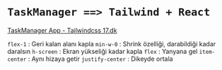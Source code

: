 # `TaskManager ==> Tailwind + React`

[TaskManager App - Tailwindcss 17.dk](https://www.youtube.com/watch?v=uYBO5B4Wt38)

`flex-1` : Geri kalan alanı kapla
`min-w-0` : Shrink özelliği, darabildiği kadar daralsın
`h-screen` : Ekran yükseliği kadar kapla
`flex` : Yanyana gel
`item-center` : Aynı hizaya getir
`justify-center` : Dikeyde ortala